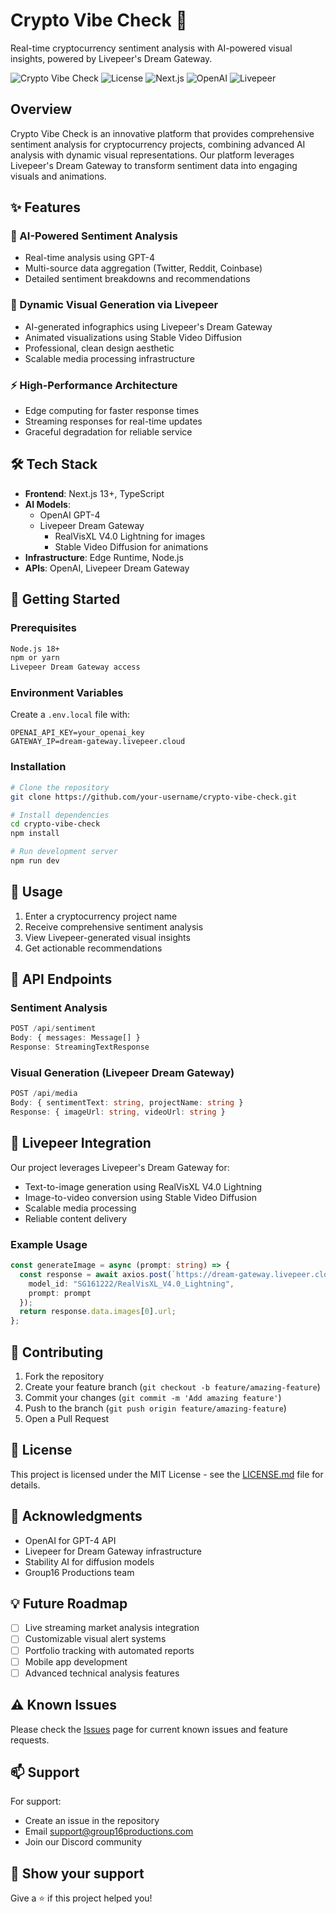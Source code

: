 # Crypto Vibe Check 🚀

Real-time cryptocurrency sentiment analysis with AI-powered visual insights, powered by Livepeer's Dream Gateway.

![Crypto Vibe Check](https://img.shields.io/badge/Status-In%20Development-yellow)
![License](https://img.shields.io/badge/License-MIT-blue)
![Next.js](https://img.shields.io/badge/Next.js-13%2B-black)
![OpenAI](https://img.shields.io/badge/OpenAI-GPT--4-green)
![Livepeer](https://img.shields.io/badge/Livepeer-Dream%20Gateway-purple)

## Overview

Crypto Vibe Check is an innovative platform that provides comprehensive sentiment analysis for cryptocurrency projects, combining advanced AI analysis with dynamic visual representations. Our platform leverages Livepeer's Dream Gateway to transform sentiment data into engaging visuals and animations.

## ✨ Features

### 🤖 AI-Powered Sentiment Analysis

- Real-time analysis using GPT-4
- Multi-source data aggregation (Twitter, Reddit, Coinbase)
- Detailed sentiment breakdowns and recommendations

### 🎨 Dynamic Visual Generation via Livepeer

- AI-generated infographics using Livepeer's Dream Gateway
- Animated visualizations using Stable Video Diffusion
- Professional, clean design aesthetic
- Scalable media processing infrastructure

### ⚡ High-Performance Architecture

- Edge computing for faster response times
- Streaming responses for real-time updates
- Graceful degradation for reliable service

## 🛠️ Tech Stack

- **Frontend**: Next.js 13+, TypeScript
- **AI Models**:
  - OpenAI GPT-4
  - Livepeer Dream Gateway
    - RealVisXL V4.0 Lightning for images
    - Stable Video Diffusion for animations
- **Infrastructure**: Edge Runtime, Node.js
- **APIs**: OpenAI, Livepeer Dream Gateway

## 🚀 Getting Started

### Prerequisites

```bash
Node.js 18+
npm or yarn
Livepeer Dream Gateway access
```

### Environment Variables

Create a `.env.local` file with:

```env
OPENAI_API_KEY=your_openai_key
GATEWAY_IP=dream-gateway.livepeer.cloud
```

### Installation

```bash
# Clone the repository
git clone https://github.com/your-username/crypto-vibe-check.git

# Install dependencies
cd crypto-vibe-check
npm install

# Run development server
npm run dev
```

## 📖 Usage

1. Enter a cryptocurrency project name
2. Receive comprehensive sentiment analysis
3. View Livepeer-generated visual insights
4. Get actionable recommendations

## 🔌 API Endpoints

### Sentiment Analysis

```typescript
POST /api/sentiment
Body: { messages: Message[] }
Response: StreamingTextResponse
```

### Visual Generation (Livepeer Dream Gateway)

```typescript
POST /api/media
Body: { sentimentText: string, projectName: string }
Response: { imageUrl: string, videoUrl: string }
```

## 🎥 Livepeer Integration

Our project leverages Livepeer's Dream Gateway for:

- Text-to-image generation using RealVisXL V4.0 Lightning
- Image-to-video conversion using Stable Video Diffusion
- Scalable media processing
- Reliable content delivery

### Example Usage

```typescript
const generateImage = async (prompt: string) => {
  const response = await axios.post(`https://dream-gateway.livepeer.cloud/text-to-image`, {
    model_id: "SG161222/RealVisXL_V4.0_Lightning",
    prompt: prompt
  });
  return response.data.images[0].url;
};
```

## 🤝 Contributing

1. Fork the repository
2. Create your feature branch (`git checkout -b feature/amazing-feature`)
3. Commit your changes (`git commit -m 'Add amazing feature'`)
4. Push to the branch (`git push origin feature/amazing-feature`)
5. Open a Pull Request

## 📝 License

This project is licensed under the MIT License - see the [LICENSE.md](LICENSE.md) file for details.

## 🙏 Acknowledgments

- OpenAI for GPT-4 API
- Livepeer for Dream Gateway infrastructure
- Stability AI for diffusion models
- Group16 Productions team

## 💡 Future Roadmap

- [ ] Live streaming market analysis integration
- [ ] Customizable visual alert systems
- [ ] Portfolio tracking with automated reports
- [ ] Mobile app development
- [ ] Advanced technical analysis features

## ⚠️ Known Issues

Please check the [Issues](https://github.com/your-username/crypto-vibe-check/issues) page for current known issues and feature requests.

## 📫 Support

For support:

- Create an issue in the repository
- Email <support@group16productions.com>
- Join our Discord community

## 🌟 Show your support

Give a ⭐️ if this project helped you!
